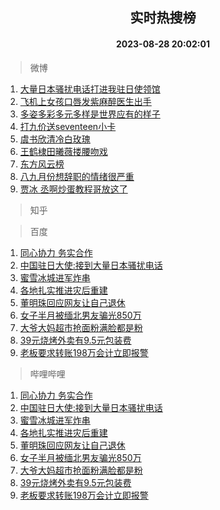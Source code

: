 <div align="center"><h2>实时热搜榜</h2><h4>2023-08-28 20:02:01</h4></div>

> 微博  

1. [大量日本骚扰电话打进我驻日使领馆](https://s.weibo.com/weibo?q=%23%E5%A4%A7%E9%87%8F%E6%97%A5%E6%9C%AC%E9%AA%9A%E6%89%B0%E7%94%B5%E8%AF%9D%E6%89%93%E8%BF%9B%E6%88%91%E9%A9%BB%E6%97%A5%E4%BD%BF%E9%A2%86%E9%A6%86%23&t=31&band_rank=1&Refer=top)<br />
2. [飞机上女孩口唇发紫麻醉医生出手](https://s.weibo.com/weibo?q=%23%E9%A3%9E%E6%9C%BA%E4%B8%8A%E5%A5%B3%E5%AD%A9%E5%8F%A3%E5%94%87%E5%8F%91%E7%B4%AB%E9%BA%BB%E9%86%89%E5%8C%BB%E7%94%9F%E5%87%BA%E6%89%8B%23&t=31&band_rank=2&Refer=top)<br />
3. [多姿多彩多元多样是世界应有的样子](https://s.weibo.com/weibo?q=%23%E5%A4%9A%E5%A7%BF%E5%A4%9A%E5%BD%A9%E5%A4%9A%E5%85%83%E5%A4%9A%E6%A0%B7%E6%98%AF%E4%B8%96%E7%95%8C%E5%BA%94%E6%9C%89%E7%9A%84%E6%A0%B7%E5%AD%90%23&t=31&band_rank=3&Refer=top)<br />
4. [打九价送seventeen小卡](https://s.weibo.com/weibo?q=%E6%89%93%E4%B9%9D%E4%BB%B7%E9%80%81seventeen%E5%B0%8F%E5%8D%A1&t=31&band_rank=4&Refer=top)<br />
5. [虞书欣清冷白玫瑰](https://s.weibo.com/weibo?q=%23%E8%99%9E%E4%B9%A6%E6%AC%A3%E6%B8%85%E5%86%B7%E7%99%BD%E7%8E%AB%E7%91%B0%23&t=31&band_rank=5&Refer=top)<br />
6. [王鹤棣田曦薇搂腰吻戏](https://s.weibo.com/weibo?q=%23%E7%8E%8B%E9%B9%A4%E6%A3%A3%E7%94%B0%E6%9B%A6%E8%96%87%E6%90%82%E8%85%B0%E5%90%BB%E6%88%8F%23&t=31&band_rank=6&Refer=top)<br />
7. [东方风云榜](https://s.weibo.com/weibo?q=%E4%B8%9C%E6%96%B9%E9%A3%8E%E4%BA%91%E6%A6%9C&t=31&band_rank=7&Refer=top)<br />
8. [八九月份想辞职的情绪很严重](https://s.weibo.com/weibo?q=%E5%85%AB%E4%B9%9D%E6%9C%88%E4%BB%BD%E6%83%B3%E8%BE%9E%E8%81%8C%E7%9A%84%E6%83%85%E7%BB%AA%E5%BE%88%E4%B8%A5%E9%87%8D&t=31&band_rank=8&Refer=top)<br />
9. [贾冰 丞啊炒蛋教程哥放这了](https://s.weibo.com/weibo?q=%E8%B4%BE%E5%86%B0%20%E4%B8%9E%E5%95%8A%E7%82%92%E8%9B%8B%E6%95%99%E7%A8%8B%E5%93%A5%E6%94%BE%E8%BF%99%E4%BA%86&t=31&band_rank=9&Refer=top)<br />

> 知乎  


> 百度  

1. [同心协力 务实合作](https://www.baidu.com/s?wd=%E5%90%8C%E5%BF%83%E5%8D%8F%E5%8A%9B+%E5%8A%A1%E5%AE%9E%E5%90%88%E4%BD%9C&sa=fyb_news&rsv_dl=fyb_news)<br />
2. [中国驻日大使:接到大量日本骚扰电话](https://www.baidu.com/s?wd=%E4%B8%AD%E5%9B%BD%E9%A9%BB%E6%97%A5%E5%A4%A7%E4%BD%BF%3A%E6%8E%A5%E5%88%B0%E5%A4%A7%E9%87%8F%E6%97%A5%E6%9C%AC%E9%AA%9A%E6%89%B0%E7%94%B5%E8%AF%9D&sa=fyb_news&rsv_dl=fyb_news)<br />
3. [蜜雪冰城进军炸串](https://www.baidu.com/s?wd=%E8%9C%9C%E9%9B%AA%E5%86%B0%E5%9F%8E%E8%BF%9B%E5%86%9B%E7%82%B8%E4%B8%B2&sa=fyb_news&rsv_dl=fyb_news)<br />
4. [各地扎实推进灾后重建](https://www.baidu.com/s?wd=%E5%90%84%E5%9C%B0%E6%89%8E%E5%AE%9E%E6%8E%A8%E8%BF%9B%E7%81%BE%E5%90%8E%E9%87%8D%E5%BB%BA&sa=fyb_news&rsv_dl=fyb_news)<br />
5. [董明珠回应网友让自己退休](https://www.baidu.com/s?wd=%E8%91%A3%E6%98%8E%E7%8F%A0%E5%9B%9E%E5%BA%94%E7%BD%91%E5%8F%8B%E8%AE%A9%E8%87%AA%E5%B7%B1%E9%80%80%E4%BC%91&sa=fyb_news&rsv_dl=fyb_news)<br />
6. [女子半月被缅北男友骗光850万](https://www.baidu.com/s?wd=%E5%A5%B3%E5%AD%90%E5%8D%8A%E6%9C%88%E8%A2%AB%E7%BC%85%E5%8C%97%E7%94%B7%E5%8F%8B%E9%AA%97%E5%85%89850%E4%B8%87&sa=fyb_news&rsv_dl=fyb_news)<br />
7. [大爷大妈超市抢面粉满脸都是粉](https://www.baidu.com/s?wd=%E5%A4%A7%E7%88%B7%E5%A4%A7%E5%A6%88%E8%B6%85%E5%B8%82%E6%8A%A2%E9%9D%A2%E7%B2%89%E6%BB%A1%E8%84%B8%E9%83%BD%E6%98%AF%E7%B2%89&sa=fyb_news&rsv_dl=fyb_news)<br />
8. [39元烧烤外卖有9.5元包装费](https://www.baidu.com/s?wd=39%E5%85%83%E7%83%A7%E7%83%A4%E5%A4%96%E5%8D%96%E6%9C%899.5%E5%85%83%E5%8C%85%E8%A3%85%E8%B4%B9&sa=fyb_news&rsv_dl=fyb_news)<br />
9. [老板要求转账198万会计立即报警](https://www.baidu.com/s?wd=%E8%80%81%E6%9D%BF%E8%A6%81%E6%B1%82%E8%BD%AC%E8%B4%A6198%E4%B8%87%E4%BC%9A%E8%AE%A1%E7%AB%8B%E5%8D%B3%E6%8A%A5%E8%AD%A6&sa=fyb_news&rsv_dl=fyb_news)<br />

> 哔哩哔哩  

1. [同心协力 务实合作](https://www.baidu.com/s?wd=%E5%90%8C%E5%BF%83%E5%8D%8F%E5%8A%9B+%E5%8A%A1%E5%AE%9E%E5%90%88%E4%BD%9C&sa=fyb_news&rsv_dl=fyb_news)<br />
2. [中国驻日大使:接到大量日本骚扰电话](https://www.baidu.com/s?wd=%E4%B8%AD%E5%9B%BD%E9%A9%BB%E6%97%A5%E5%A4%A7%E4%BD%BF%3A%E6%8E%A5%E5%88%B0%E5%A4%A7%E9%87%8F%E6%97%A5%E6%9C%AC%E9%AA%9A%E6%89%B0%E7%94%B5%E8%AF%9D&sa=fyb_news&rsv_dl=fyb_news)<br />
3. [蜜雪冰城进军炸串](https://www.baidu.com/s?wd=%E8%9C%9C%E9%9B%AA%E5%86%B0%E5%9F%8E%E8%BF%9B%E5%86%9B%E7%82%B8%E4%B8%B2&sa=fyb_news&rsv_dl=fyb_news)<br />
4. [各地扎实推进灾后重建](https://www.baidu.com/s?wd=%E5%90%84%E5%9C%B0%E6%89%8E%E5%AE%9E%E6%8E%A8%E8%BF%9B%E7%81%BE%E5%90%8E%E9%87%8D%E5%BB%BA&sa=fyb_news&rsv_dl=fyb_news)<br />
5. [董明珠回应网友让自己退休](https://www.baidu.com/s?wd=%E8%91%A3%E6%98%8E%E7%8F%A0%E5%9B%9E%E5%BA%94%E7%BD%91%E5%8F%8B%E8%AE%A9%E8%87%AA%E5%B7%B1%E9%80%80%E4%BC%91&sa=fyb_news&rsv_dl=fyb_news)<br />
6. [女子半月被缅北男友骗光850万](https://www.baidu.com/s?wd=%E5%A5%B3%E5%AD%90%E5%8D%8A%E6%9C%88%E8%A2%AB%E7%BC%85%E5%8C%97%E7%94%B7%E5%8F%8B%E9%AA%97%E5%85%89850%E4%B8%87&sa=fyb_news&rsv_dl=fyb_news)<br />
7. [大爷大妈超市抢面粉满脸都是粉](https://www.baidu.com/s?wd=%E5%A4%A7%E7%88%B7%E5%A4%A7%E5%A6%88%E8%B6%85%E5%B8%82%E6%8A%A2%E9%9D%A2%E7%B2%89%E6%BB%A1%E8%84%B8%E9%83%BD%E6%98%AF%E7%B2%89&sa=fyb_news&rsv_dl=fyb_news)<br />
8. [39元烧烤外卖有9.5元包装费](https://www.baidu.com/s?wd=39%E5%85%83%E7%83%A7%E7%83%A4%E5%A4%96%E5%8D%96%E6%9C%899.5%E5%85%83%E5%8C%85%E8%A3%85%E8%B4%B9&sa=fyb_news&rsv_dl=fyb_news)<br />
9. [老板要求转账198万会计立即报警](https://www.baidu.com/s?wd=%E8%80%81%E6%9D%BF%E8%A6%81%E6%B1%82%E8%BD%AC%E8%B4%A6198%E4%B8%87%E4%BC%9A%E8%AE%A1%E7%AB%8B%E5%8D%B3%E6%8A%A5%E8%AD%A6&sa=fyb_news&rsv_dl=fyb_news)<br />

